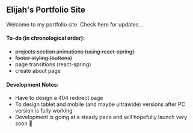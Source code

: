 ## Elijah's Portfolio Site

Welcome to my portfolio site. Check here for updates...

#### To-do (in chronological order):
- ~~projects section animations (using react-spring)~~
- ~~footer styling (buttons)~~
- page transitions (react-spring)
- create about page

#### Development Notes:
- Have to design a 404 redirect page
- To design tablet and mobile (and maybe ultrawide) versions after PC version is fully working
- Development is going at a steady pace and will hopefully launch very soon 🙏